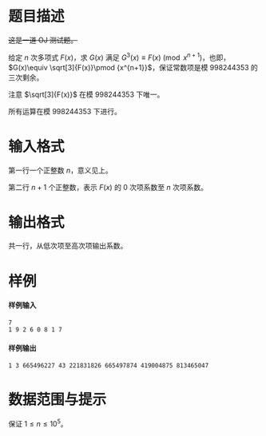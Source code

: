 
# 题目描述

~~这是一道 OJ 测试题。~~  

给定 $n$ 次多项式 $F(x)$，求 $G(x)$ 满足 $G^3(x)\equiv F(x) \pmod {x^{n+1}}$，也即，$G(x)\equiv \sqrt[3]{F(x)}\pmod {x^{n+1}}$，保证常数项是模 $998244353$ 的三次剩余。

注意 $\sqrt[3]{F(x)}$ 在模 $998244353$ 下唯一。

所有运算在模 $998244353$ 下进行。

# 输入格式

第一行一个正整数 $n$，意义见上。

第二行 $n+1$ 个正整数，表示 $F(x)$ 的 $0$ 次项系数至 $n$ 次项系数。

# 输出格式

共一行，从低次项至高次项输出系数。

# 样例

#### 样例输入
```plain
7
1 9 2 6 0 8 1 7
```

#### 样例输出
```plain
1 3 665496227 43 221831826 665497874 419004875 813465047
```

# 数据范围与提示

保证 $1 \leq n \leq 10^5$。

